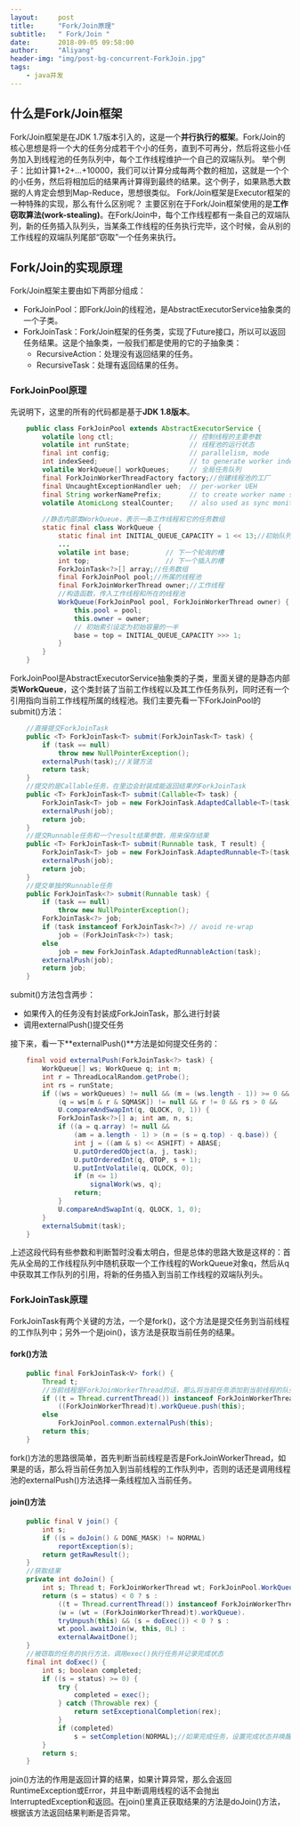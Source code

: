 ```yaml
---
layout:     post
title:      "Fork/Join原理"
subtitle:   " Fork/Join "
date:       2018-09-05 09:58:00
author:     "Aliyang"
header-img: "img/post-bg-concurrent-ForkJoin.jpg"
tags:
    - java并发
---
```

## 什么是Fork/Join框架
Fork/Join框架是在JDK 1.7版本引入的，这是一个**并行执行的框架**。Fork/Join的核心思想是将一个大的任务分成若干个小的任务，直到不可再分，然后将这些小任务加入到线程池的任务队列中，每个工作线程维护一个自己的双端队列。
举个例子：比如计算1+2+...+10000，我们可以计算分成每两个数的相加，这就是一个个的小任务，然后将相加后的结果再计算得到最终的结果。这个例子，如果熟悉大数据的人肯定会想到Map-Reduce，思想很类似。
Fork/Join框架是Executor框架的一种特殊的实现，那么有什么区别呢？
主要区别在于Fork/Join框架使用的是**工作窃取算法(work-stealing)**。在Fork/Join中，每个工作线程都有一条自己的双端队列，新的任务插入队列头，当某条工作线程的任务执行完毕，这个时候，会从别的工作线程的双端队列尾部“窃取”一个任务来执行。

## Fork/Join的实现原理

Fork/Join框架主要由如下两部分组成：

* ForkJoinPool：即Fork/Join的线程池，是AbstractExecutorService抽象类的一个子类。
* ForkJoinTask：Fork/Join框架的任务类，实现了Future接口，所以可以返回任务结果。这是个抽象类，一般我们都是使用的它的子抽象类：
	* RecursiveAction：处理没有返回结果的任务。
	* RecursiveTask：处理有返回结果的任务。

### ForkJoinPool原理
先说明下，这里的所有的代码都是基于**JDK 1.8版本**。
``` java
	public class ForkJoinPool extends AbstractExecutorService {
    	volatile long ctl;                   // 控制线程的主要参数
    	volatile int runState;               // 线程池的运行状态
    	final int config;                    // parallelism, mode
    	int indexSeed;                       // to generate worker index
    	volatile WorkQueue[] workQueues;     // 全局任务队列
    	final ForkJoinWorkerThreadFactory factory;//创建线程池的工厂
    	final UncaughtExceptionHandler ueh;  // per-worker UEH
    	final String workerNamePrefix;       // to create worker name string
    	volatile AtomicLong stealCounter;    // also used as sync monitor
        
    	//静态内部类WorkQueue，表示一条工作线程和它的任务数组
    	static final class WorkQueue {
        	static final int INITIAL_QUEUE_CAPACITY = 1 << 13;//初始队列容量
        	...
            volatile int base;         // 下一个轮询的槽
        	int top;                   // 下一个插入的槽
            ForkJoinTask<?>[] array;//任务数组
            final ForkJoinPool pool;//所属的线程池
            final ForkJoinWorkerThread owner;//工作线程
            //构造函数，传入工作线程和所在的线程池
            WorkQueue(ForkJoinPool pool, ForkJoinWorkerThread owner) {
                this.pool = pool;
                this.owner = owner;
                // 初始索引设定为初始容量的一半
                base = top = INITIAL_QUEUE_CAPACITY >>> 1;
        	}
        }
    }
```
ForkJoinPool是AbstractExecutorService抽象类的子类，里面关键的是静态内部类**WorkQueue**，这个类封装了当前工作线程以及其工作任务队列，同时还有一个引用指向当前工作线程所属的线程池。我们主要先看一下ForkJoinPool的submit()方法：
``` java
	//直接提交ForkJoinTask
	public <T> ForkJoinTask<T> submit(ForkJoinTask<T> task) {
        if (task == null)
            throw new NullPointerException();
        externalPush(task);//关键方法
        return task;
    }
    //提交的是Callable任务，在里边会封装成能返回结果的ForkJoinTask
    public <T> ForkJoinTask<T> submit(Callable<T> task) {
        ForkJoinTask<T> job = new ForkJoinTask.AdaptedCallable<T>(task);
        externalPush(job);
        return job;
    }
    //提交Runnable任务和一个result结果参数，用来保存结果
    public <T> ForkJoinTask<T> submit(Runnable task, T result) {
        ForkJoinTask<T> job = new ForkJoinTask.AdaptedRunnable<T>(task, result);
        externalPush(job);
        return job;
    }
    //提交单独的Runnable任务
    public ForkJoinTask<?> submit(Runnable task) {
        if (task == null)
            throw new NullPointerException();
        ForkJoinTask<?> job;
        if (task instanceof ForkJoinTask<?>) // avoid re-wrap
            job = (ForkJoinTask<?>) task;
        else
            job = new ForkJoinTask.AdaptedRunnableAction(task);
        externalPush(job);
        return job;
    }
```
submit()方法包含两步：

* 如果传入的任务没有封装成ForkJoinTask，那么进行封装
* 调用externalPush()提交任务

接下来，看一下**externalPush()**方法是如何提交任务的：
``` java
	final void externalPush(ForkJoinTask<?> task) {
        WorkQueue[] ws; WorkQueue q; int m;
        int r = ThreadLocalRandom.getProbe();
        int rs = runState;
        if ((ws = workQueues) != null && (m = (ws.length - 1)) >= 0 &&
            (q = ws[m & r & SQMASK]) != null && r != 0 && rs > 0 &&
            U.compareAndSwapInt(q, QLOCK, 0, 1)) {
            ForkJoinTask<?>[] a; int am, n, s;
            if ((a = q.array) != null &&
                (am = a.length - 1) > (n = (s = q.top) - q.base)) {
                int j = ((am & s) << ASHIFT) + ABASE;
                U.putOrderedObject(a, j, task);
                U.putOrderedInt(q, QTOP, s + 1);
                U.putIntVolatile(q, QLOCK, 0);
                if (n <= 1)
                    signalWork(ws, q);
                return;
            }
            U.compareAndSwapInt(q, QLOCK, 1, 0);
        }
        externalSubmit(task);
    }
```
上述这段代码有些参数和判断暂时没看太明白，但是总体的思路大致是这样的：首先从全局的工作线程队列中随机获取一个工作线程的WorkQueue对象q，然后从q中获取其工作队列的引用，将新的任务插入到当前工作线程的双端队列头。

### ForkJoinTask原理
ForkJoinTask有两个关键的方法，一个是fork()，这个方法是提交任务到当前线程的工作队列中；另外一个是join()，该方法是获取当前任务的结果。
#### fork()方法
``` java
	public final ForkJoinTask<V> fork() {
        Thread t;
        //当前线程是ForkJoinWorkerThread的话，那么将当前任务添加到当前线程的队列中
        if ((t = Thread.currentThread()) instanceof ForkJoinWorkerThread)
            ((ForkJoinWorkerThread)t).workQueue.push(this);
        else
            ForkJoinPool.common.externalPush(this);
        return this;
    }
```
fork()方法的思路很简单，首先判断当前线程是否是ForkJoinWorkerThread，如果是的话，那么将当前任务加入到当前线程的工作队列中，否则的话还是调用线程池的externalPush()方法选择一条线程加入当前任务。

#### join()方法
``` java
	public final V join() {
        int s;
        if ((s = doJoin() & DONE_MASK) != NORMAL)
            reportException(s);
        return getRawResult();
    }
    //获取结果
    private int doJoin() {
        int s; Thread t; ForkJoinWorkerThread wt; ForkJoinPool.WorkQueue w;
        return (s = status) < 0 ? s :
            ((t = Thread.currentThread()) instanceof ForkJoinWorkerThread) ?
            (w = (wt = (ForkJoinWorkerThread)t).workQueue).
            tryUnpush(this) && (s = doExec()) < 0 ? s :
            wt.pool.awaitJoin(w, this, 0L) :
            externalAwaitDone();
    }
    //被窃取的任务的执行方法，调用exec()执行任务并记录完成状态
    final int doExec() {
        int s; boolean completed;
        if ((s = status) >= 0) {
            try {
                completed = exec();
            } catch (Throwable rex) {
                return setExceptionalCompletion(rex);
            }
            if (completed)
                s = setCompletion(NORMAL);//如果完成任务，设置完成状态并唤醒等待获取改任务结果的线程
        }
        return s;
    }
```
join()方法的作用是返回计算的结果，如果计算异常，那么会返回RuntimeException或Error，并且中断调用线程的话不会抛出InterruptedException和返回。在join()里真正获取结果的方法是doJoin()方法，根据该方法返回结果判断是否异常。
